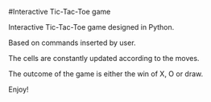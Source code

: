 #Interactive Tic-Tac-Toe game

Interactive Tic-Tac-Toe game designed in Python.

Based on commands inserted by user.

The cells are constantly updated according to the moves.

The outcome of the game is either the win of X, O or draw.

Enjoy!
